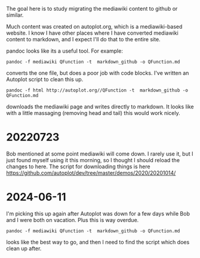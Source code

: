 The goal here is to study migrating the mediawiki content to github or similar.

Much content was created on autoplot.org, which is a mediawiki-based website.  I know I 
have other places where I have converted mediawiki content to markdown, and I expect
I'll do that to the entire site.

pandoc looks like its a useful tool.  For example:

`pandoc -f mediawiki QFunction -t  markdown_github -o QFunction.md`

converts the one file, but does a poor job with code blocks.  I've written an Autoplot script to clean this up.

`pandoc -f html http://autoplot.org//QFunction -t  markdown_github -o QFunction.md`
 
downloads the mediawiki page and writes directly to markdown.  It looks like with a little massaging (removing head and tail) this would work nicely.

# 20220723
Bob mentioned at some point mediawiki will come down.  I rarely use it, but I just found myself using it this morning, so I thought I should reload the changes to here. 
The script for downloading things is here https://github.com/autoplot/dev/tree/master/demos/2020/20201014/

# 2024-06-11
I'm picking this up again after Autoplot was down for a few days while Bob and I were both on vacation.  Plus this is way overdue.

`pandoc -f mediawiki QFunction -t  markdown_github -o QFunction.md`

looks like the best way to go, and then I need to find the script which does clean up after.

